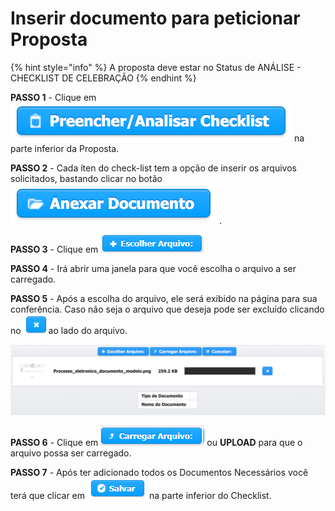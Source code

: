# Inserir documento para peticionar Proposta

{% hint style="info" %}
A proposta deve estar no Status de ANÁLISE - CHECKLIST DE CELEBRAÇÃO
{% endhint %}

**PASSO 1** - Clique em ![](../../.gitbook/assets/botao_preencher_analiser_checklist.png) na parte inferior da Proposta.

**PASSO 2** - Cada íten do check-list tem a opção de inserir os arquivos solicitados, bastando clicar no botão ![](../../.gitbook/assets/botao_anexar_documento.png) .

**PASSO 3** - Clique em ![](../../.gitbook/assets/escolher-arquivo.png) 

**PASSO 4** - Irá abrir uma janela para que você escolha o arquivo a ser carregado.

**PASSO 5** - Após a escolha do arquivo, ele será exibido na página para sua conferência. Caso não seja o arquivo que deseja pode ser excluído clicando no ![](../../.gitbook/assets/x.png)ao lado do arquivo.

![Escolher arquivo a ser carregado](../../.gitbook/assets/processo_eletronico_carregar_arquivo.png)

**PASSO 6** - Clique em ![](../../.gitbook/assets/carregar-arquivo.png) ou **UPLOAD** para que o arquivo possa ser carregado. 

**PASSO 7** - Após ter adicionado todos os Documentos Necessários você terá que clicar em ![](../../.gitbook/assets/salvar%20%281%29.png)na parte inferior do Checklist.

